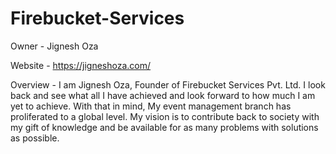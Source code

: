 # Firebucket-Services 

Owner - Jignesh Oza 

Website - https://jigneshoza.com/

Overview - I am Jignesh Oza, Founder of Firebucket Services Pvt. Ltd. I look back and see what all I have achieved and look forward to how much I am yet to achieve. With that in mind, My event management branch has proliferated to a global level. My vision is to contribute back to society with my gift of knowledge and be available for as many problems with solutions as possible.
